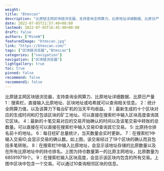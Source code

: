 ```yaml
---
weight: 
title: "Btmscan"
description: "比原链主网区块链浏览器，支持查询全网算力、比原地址详细数据、比原日产量"
date: 2022-07-05T21:57:40+08:00
lastmod: 2022-07-05T16:45:40+08:00
draft: false
authors: ["MineW"]
featuredImage: "btmscan.jpg"
link: "https://btmscan.com/"
tags: ["区块链浏览器","Btmscan"]
categories: ["navigation"]
navigation: ["区块链浏览器"]
lightgallery: true
toc: true
pinned: false
recommend: false
recommend1: false
---
```


比原链主网区块链浏览器，支持查询全网算力、比原地址详细数据、比原日产量
1：搜索栏，直接输入比原地址、区块地址或哈希就可以查询相关信息。
2：统计全网算力值，以及该算力下每台矿机的当天平均收益。
3：最新生成的十个区块对应的生成时间和打包该区块的矿工地址。可以直接在搜索栏中输入区块高度查询其它区块。
4：最新的十笔交易对应的交易开始确认的时间以及该笔交易中转账的总数量。可以直接在可以直接在搜索栏中输入交易ID查询其它交易。
5:  比原持仓排名前十的地址。
6：每日挖矿总量统计，当天数量会实时更新。
7：在搜索栏1中输入交易ID,会显示交易的确认数。如上图，该交易经过了19个区块的确认而且包括多笔转账。
8：在搜索栏1中输入比原地址，会显示该地址存储的比原数量以及在所有比原地址中的持仓排名。上图为持仓数量第一的比原主网地址，比原数量为685919719个。
9：在搜索栏输入区块高度，会显示该区块内包含的所有交易。上图中区块中包含一个交易。可以通过10查询相邻区块的信息。